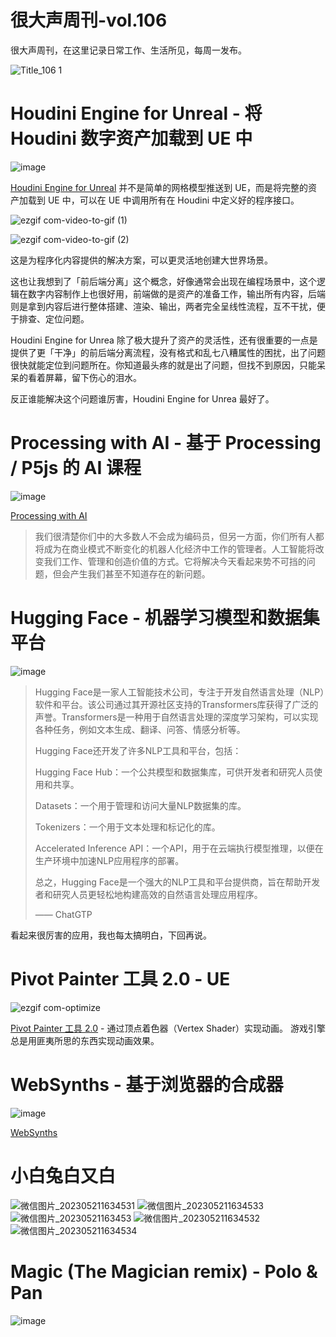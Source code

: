 # 很大声周刊-vol.106
很大声周刊，在这里记录日常工作、生活所见，每周一发布。

![Title_106 1](https://github.com/hendasheng/HenDaShengWeekly/assets/20842136/f16d1236-7535-4d8d-ac9d-6b045c2dcec7)

# Houdini Engine for Unreal - 将 Houdini 数字资产加载到 UE 中
![image](https://github.com/hendasheng/HenDaShengWeekly/assets/20842136/c54ba578-4634-49ce-8ee6-217ed61383d9)

[Houdini Engine for Unreal](https://www.sidefx.com/products/houdini-engine/plug-ins/unreal-plug-in/)  并不是简单的网格模型推送到 UE，而是将完整的资产加载到 UE 中，可以在 UE 中调用所有在 Houdini 中定义好的程序接口。

![ezgif com-video-to-gif (1)](https://github.com/hendasheng/HenDaShengWeekly/assets/20842136/b8e6168a-1356-4d1c-8065-9b9951c333ce)

![ezgif com-video-to-gif (2)](https://github.com/hendasheng/HenDaShengWeekly/assets/20842136/596fd3a9-77c5-4f6e-9da7-e7de890bb742)

这是为程序化内容提供的解决方案，可以更灵活地创建大世界场景。

这也让我想到了「前后端分离」这个概念，好像通常会出现在编程场景中，这个逻辑在数字内容制作上也很好用，前端做的是资产的准备工作，输出所有内容，后端则是拿到内容后进行整体搭建、渲染、输出，两者完全呈线性流程，互不干扰，便于排查、定位问题。

Houdini Engine for Unrea 除了极大提升了资产的灵活性，还有很重要的一点是提供了更「干净」的前后端分离流程，没有格式和乱七八糟属性的困扰，出了问题很快就能定位到问题所在。你知道最头疼的就是出了问题，但找不到原因，只能呆呆的看着屏幕，留下伤心的泪水。

反正谁能解决这个问题谁厉害，Houdini Engine for Unrea 最好了。

# Processing with AI - 基于 Processing / P5js 的 AI 课程
![image](https://github.com/hendasheng/HenDaShengWeekly/assets/20842136/be8f6d04-413f-4e18-b63d-c5ce4a8f7fea)

[Processing with AI](https://processing-with-ai.gitlab.io/) 

>我们很清楚你们中的大多数人不会成为编码员，但另一方面，你们所有人都将成为在商业模式不断变化的机器人化经​​济中工作的管理者。人工智能将改变我们工作、管理和创造价值的方式。它将解决今天看起来势不可挡的问题，但会产生我们甚至不知道存在的新问题。

# Hugging Face - 机器学习模型和数据集平台
![image](https://github.com/hendasheng/HenDaShengWeekly/assets/20842136/97dd29fd-0d2c-416a-b179-dc51616af569)

> Hugging Face是一家人工智能技术公司，专注于开发自然语言处理（NLP）软件和平台。该公司通过其开源社区支持的Transformers库获得了广泛的声誉。Transformers是一种用于自然语言处理的深度学习架构，可以实现各种任务，例如文本生成、翻译、问答、情感分析等。
> 
> Hugging Face还开发了许多NLP工具和平台，包括：
> 
> Hugging Face Hub：一个公共模型和数据集库，可供开发者和研究人员使用和共享。
> 
> Datasets：一个用于管理和访问大量NLP数据集的库。
> 
> Tokenizers：一个用于文本处理和标记化的库。
> 
> Accelerated Inference API：一个API，用于在云端执行模型推理，以便在生产环境中加速NLP应用程序的部署。
> 
> 总之，Hugging Face是一个强大的NLP工具和平台提供商，旨在帮助开发者和研究人员更轻松地构建高效的自然语言处理应用程序。
> 
>  —— ChatGTP

看起来很厉害的应用，我也每太搞明白，下回再说。

# Pivot Painter 工具 2.0 - UE
![ezgif com-optimize](https://github.com/hendasheng/HenDaShengWeekly/assets/20842136/0ea82930-9c71-4e51-94ec-b5397ab4e43a)

[Pivot Painter 工具 2.0](https://docs.unrealengine.com/5.0/en-US/pivot-painter-tool-2.0-in-unreal-engine/)  - 通过顶点着色器（Vertex Shader）实现动画。
游戏引擎总是用匪夷所思的东西实现动画效果。

# WebSynths - 基于浏览器的合成器
![image](https://github.com/hendasheng/HenDaShengWeekly/assets/20842136/cc7c5079-5d94-4f45-843c-540b96765571)

[WebSynths](https://www.websynths.com/)

# 小白兔白又白
![微信图片_202305211634531](https://github.com/hendasheng/HenDaShengWeekly/assets/20842136/5ee93570-c94d-4be1-9910-e616706713ee)
![微信图片_202305211634533](https://github.com/hendasheng/HenDaShengWeekly/assets/20842136/d7d3d8fa-b5ff-42ac-b3bf-964e9afecb99)
 ![微信图片_20230521163453](https://github.com/hendasheng/HenDaShengWeekly/assets/20842136/caa548b8-2fb6-449b-935c-1bfeb1489b45)
![微信图片_202305211634532](https://github.com/hendasheng/HenDaShengWeekly/assets/20842136/642e7ab5-904e-44dc-b793-d42c45fc56d2)
![微信图片_202305211634534](https://github.com/hendasheng/HenDaShengWeekly/assets/20842136/3747afd6-ab8b-4c89-a1eb-397c6155a15f)

# Magic (The Magician remix) - Polo & Pan
![image](https://github.com/hendasheng/HenDaShengWeekly/assets/20842136/c7e307f8-4b4b-43c4-ac1d-ccf042c71908)
